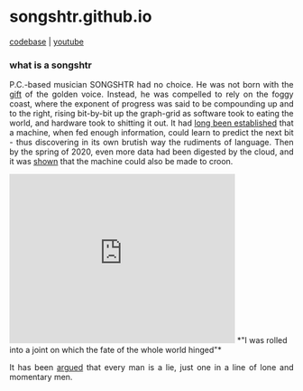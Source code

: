 # songshtr.github.io
<a href="https://github.com/songeater">codebase</a> | 
<a href= "https://www.youtube.com/channel/UCVRpMo19NwYKloFhnw6QzMg">youtube</a>

### what is a songshtr

<p style="text-align: justify">P.C.-based musician SONGSHTR had no choice.  He was not born with the <a href= "https://www.lyricsfreak.com/l/leonard+cohen/tower+of+song_20082815.html">gift</a> of the golden voice.  Instead, he was compelled to rely on the foggy coast, where the exponent of progress was said to be compounding up and to the right, rising bit-by-bit up the graph-grid as software took to eating the world, and hardware took to shitting it out.  It had <a href="https://karpathy.github.io/2015/05/21/rnn-effectiveness/">long been established</a> that a machine, when fed enough information, could learn to predict the next bit - thus discovering in its own brutish way the rudiments of language.  Then by the spring of 2020, even more data had been digested by the cloud, and it was <a href="https://arxiv.org/abs/2005.00341">shown</a> that the machine could also be made to croon.</p>

<iframe width="400" height="300" src="https://www.youtube.com/embed/_lcCJzfXl50" title="YouTube video player" frameborder="0" allow="accelerometer; autoplay; clipboard-write; encrypted-media; gyroscope; picture-in-picture" allowfullscreen></iframe>
*"I was rolled into a joint on which the fate of the whole world hinged"*

<p style="text-align: justify">It has been <a href= "https://www.gwern.net/docs/borges/1947-borges-anewrefutationoftime.pdf">argued</a> that every man is a lie, just one in a line of lone and momentary men.  </p>
